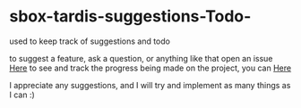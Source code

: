 # sbox-tardis-suggestions-Todo-
used to keep track of suggestions and todo

to suggest a feature, ask a question, or anything like that open an issue [Here](https://github.com/TheBoxTrot/sbox-tardis-suggestions-Todo-/issues?q=is%3Aissue+is%3Aopen+sort%3Aupdated-desc) 
to see and track the progress being made on the project, you can [Here](https://github.com/users/TheBoxTrot/projects/1?query=is%3Aopen+sort%3Aupdated-desc) 

I appreciate any suggestions, and I will try and implement as many things as I can :)
